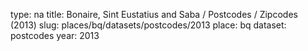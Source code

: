 type: na
title: Bonaire, Sint Eustatius and Saba / Postcodes / Zipcodes (2013)
slug: places/bq/datasets/postcodes/2013
place: bq
dataset: postcodes
year: 2013
